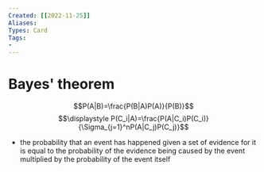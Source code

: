 ```yaml
---
Created: [[2022-11-25]]
Aliases: 
Types: Card
Tags: 
- 
---
```

# Bayes' theorem
$$P(A|B)=\frac{P(B|A)P(A)}{P(B)}$$
$$\displaystyle P(C_i|A)=\frac{P(A|C_i)P(C_i)}{\Sigma_{j=1}^nP(A|C_j)P(C_j)}$$
- the probability that an event has happened given a set of evidence for it is equal to the probability of the evidence being caused by the event multiplied by the probability of the event itself
